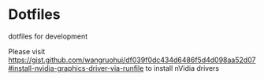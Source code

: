 # Dotfiles
dotfiles for development

Please visit https://gist.github.com/wangruohui/df039f0dc434d6486f5d4d098aa52d07#install-nvidia-graphics-driver-via-runfile to install nVidia drivers
